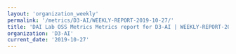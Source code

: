 ```yaml
---
layout: 'organization_weekly'
permalink: '/metrics/D3-AI/WEEKLY-REPORT-2019-10-27/'
title: 'DAI Lab OSS Metrics Metrics report for D3-AI | WEEKLY-REPORT-2019-10-27'
organization: 'D3-AI'
current_date: '2019-10-27'
---
```

